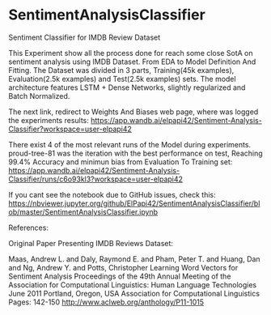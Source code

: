 # SentimentAnalysisClassifier
Sentiment Classifier for IMDB Review Dataset

This Experiment show all the process done for reach some close SotA on sentiment analysis using IMDB Dataset. From EDA to Model Definition And Fitting. The Dataset was divided in 3 parts, Training(45k examples), Evaluation(2.5k examples) and Test(2.5k examples) sets. The model architecture features LSTM + Dense Networks, slightly regularized and Batch Normalized.

The next link, redirect to Weights And Biases web page, where was logged the experiments results: https://app.wandb.ai/elpapi42/Sentiment-Analysis-Classifier?workspace=user-elpapi42

There exist 4 of the most relevant runs of the Model during experiments. proud-tree-81 was the iteration with the best performance on test, Reaching 99.4% Accuracy and minimun bias from Evaluation To Training set: https://app.wandb.ai/elpapi42/Sentiment-Analysis-Classifier/runs/c6o93kl3?workspace=user-elpapi42

If you cant see the notebook due to GitHub issues, check this: https://nbviewer.jupyter.org/github/ElPapi42/SentimentAnalysisClassifier/blob/master/SentimentAnalysisClassifier.ipynb

References:

Original Paper Presenting IMDB Reviews Dataset:

Maas, Andrew L. and Daly, Raymond E. and Pham, Peter T. and Huang, Dan and Ng, Andrew Y. and Potts, Christopher
Learning Word Vectors for Sentiment Analysis
Proceedings of the 49th Annual Meeting of the Association for Computational Linguistics: Human Language Technologies
June 2011
Portland, Oregon, USA
Association for Computational Linguistics
Pages: 142-150
http://www.aclweb.org/anthology/P11-1015
